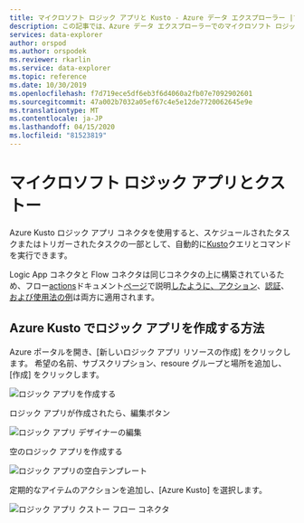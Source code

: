```yaml
---
title: マイクロソフト ロジック アプリと Kusto - Azure データ エクスプローラー |マイクロソフトドキュメント
description: この記事では、Azure データ エクスプローラーでのマイクロソフト ロジック アプリと Kusto について説明します。
services: data-explorer
author: orspod
ms.author: orspodek
ms.reviewer: rkarlin
ms.service: data-explorer
ms.topic: reference
ms.date: 10/30/2019
ms.openlocfilehash: f7d719ece5df6eb3f6d4060a2fb07e7092902601
ms.sourcegitcommit: 47a002b7032a05ef67c4e5e12de7720062645e9e
ms.translationtype: MT
ms.contentlocale: ja-JP
ms.lasthandoff: 04/15/2020
ms.locfileid: "81523819"
---
```

# <a name="microsoft-logic-app-and-kusto"></a>マイクロソフト ロジック アプリとクストー

Azure Kusto ロジック アプリ コネクタを使用すると、スケジュールされたタスクまたはトリガーされたタスクの一部として、自動的に[Kusto](https://docs.microsoft.com/azure/logic-apps/logic-apps-what-are-logic-apps)クエリとコマンドを実行できます。

Logic App コネクタと Flow コネクタは同じコネクタの上に構築されているため、フロー[actions](flow.md#azure-kusto-flow-actions)ドキュメント[ページ](flow.md)で説明[したように、アクション](flow.md#limitations)、[認証](flow.md#authentication)、[および使用法の例](flow.md#usage-examples)は両方に適用されます。


## <a name="how-to-create-a-logic-app-with-azure-kusto"></a>Azure Kusto でロジック アプリを作成する方法

Azure ポータルを開き、[新しいロジック アプリ リソースの作成] をクリックします。
希望の名前、サブスクリプション、resoure グループと場所を追加し、[作成] をクリックします。

![ロジック アプリを作成する](./Images/KustoTools-LogicApp/logicapp-createlogicapp.png "ロジックアプリ作成ロジックアプリ")

ロジック アプリが作成されたら、編集ボタン

![ロジック アプリ デザイナーの編集](./Images/KustoTools-LogicApp/logicapp-editdesigner.png "ロジックアプリ編集デザイナー")

空のロジック アプリを作成する

![ロジック アプリの空白テンプレート](./Images/KustoTools-LogicApp/logicapp-blanktemplate.png "ロジックアプリ空白テンプレート")

定期的なアイテムのアクションを追加し、[Azure Kusto] を選択します。

![ロジック アプリ クストー フロー コネクタ](./Images/KustoTools-LogicApp/logicapp-kustoconnector.png "ロジックアプリ-クストーコネクタ")